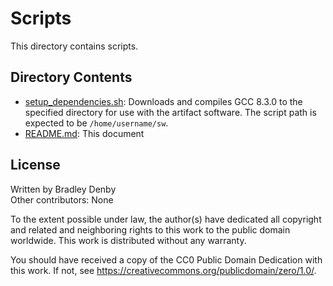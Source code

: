 # Scripts

This directory contains scripts.

## Directory Contents

* [setup_dependencies.sh](setup_dependencies.sh): Downloads and compiles GCC
  8.3.0 to the specified directory for use with the artifact software. The
  script path is expected to be `/home/username/sw`.
* [README.md](README.md): This document

## License

Written by Bradley Denby  
Other contributors: None

To the extent possible under law, the author(s) have dedicated all copyright and
related and neighboring rights to this work to the public domain worldwide. This
work is distributed without any warranty.

You should have received a copy of the CC0 Public Domain Dedication with this
work. If not, see <https://creativecommons.org/publicdomain/zero/1.0/>.

